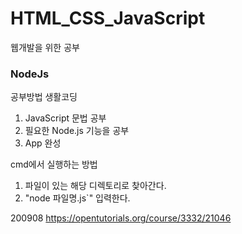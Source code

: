 # HTML_CSS_JavaScript

웹개발을 위한 공부


### NodeJs

공부방법 생활코딩  
1. JavaScript 문법 공부  
2. 필요한 Node.js 기능을 공부  
3. App 완성

cmd에서 실행하는 방법  
1. 파일이 있는 해당 디렉토리로 찾아간다.  
2. "node 파일명.js`" 입력한다.

200908 https://opentutorials.org/course/3332/21046